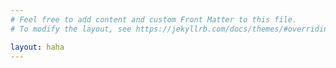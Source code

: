 ```yaml
---
# Feel free to add content and custom Front Matter to this file.
# To modify the layout, see https://jekyllrb.com/docs/themes/#overriding-theme-defaults

layout: haha
---
```




[](topics/policy/policytext/index.html)


[](topics/update/updatetext/index.html)